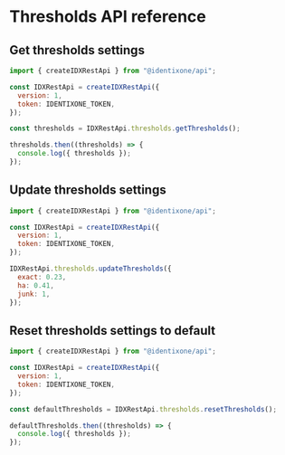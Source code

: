 # Thresholds API reference

## Get thresholds settings

```js
import { createIDXRestApi } from "@identixone/api";

const IDXRestApi = createIDXRestApi({
  version: 1,
  token: IDENTIXONE_TOKEN,
});

const thresholds = IDXRestApi.thresholds.getThresholds();

thresholds.then((thresholds) => {
  console.log({ thresholds });
});
```

## Update thresholds settings

```js
import { createIDXRestApi } from "@identixone/api";

const IDXRestApi = createIDXRestApi({
  version: 1,
  token: IDENTIXONE_TOKEN,
});

IDXRestApi.thresholds.updateThresholds({
  exact: 0.23,
  ha: 0.41,
  junk: 1,
});
```

## Reset thresholds settings to default

```js
import { createIDXRestApi } from "@identixone/api";

const IDXRestApi = createIDXRestApi({
  version: 1,
  token: IDENTIXONE_TOKEN,
});

const defaultThresholds = IDXRestApi.thresholds.resetThresholds();

defaultThresholds.then((thresholds) => {
  console.log({ thresholds });
});
```
